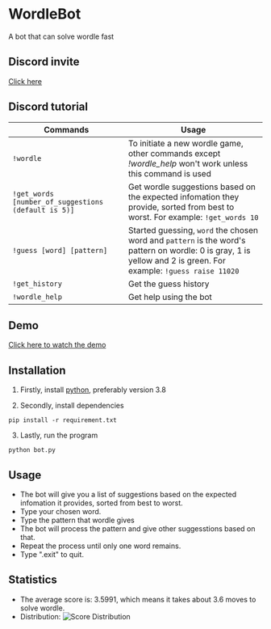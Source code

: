 # WordleBot
A bot that can solve wordle fast

## Discord invite
[Click here](https://discord.com/oauth2/authorize?client_id=941982914541916200&permissions=377957174272&scope=bot)

## Discord tutorial
| Commands                                                      | Usage                          |
|---------------------------------------------------------------|--------------------------------|
| `!wordle`         | To initiate a new wordle game, other commands except *!wordle_help* won't work unless this command is used |
| `!get_words [number_of_suggestions (default is 5)]` | Get wordle suggestions based on the expected infomation they provide, sorted from best to worst. For example: `!get_words 10` |
| `!guess [word] [pattern]`      | Started guessing, `word` the chosen word and `pattern` is the word's pattern on wordle: 0 is gray, 1 is yellow and 2 is green. For example: `!guess raise 11020` |
| `!get_history`          | Get the guess history |
| `!wordle_help`          | Get help using the bot |

## Demo
[Click here to watch the demo](https://www.youtube.com/watch?v=YCPlbhvTXLg)

## Installation
1. Firstly, install [python](https://www.python.org/downloads/), preferably version 3.8

2. Secondly, install dependencies
```
pip install -r requirement.txt
```

3. Lastly, run the program
```
python bot.py
```

## Usage
- The bot will give you a list of suggestions based on the expected infomation it provides, sorted from best to worst.
- Type your chosen word.
- Type the pattern that wordle gives
- The bot will process the pattern and give other suggesstions based on that.
- Repeat the process until only one word remains.
- Type ".exit" to quit.

## Statistics
- The average score is: 3.5991, which means it takes about 3.6 moves to solve wordle.
- Distribution:
![Score Distribution](Figure_1.png")
